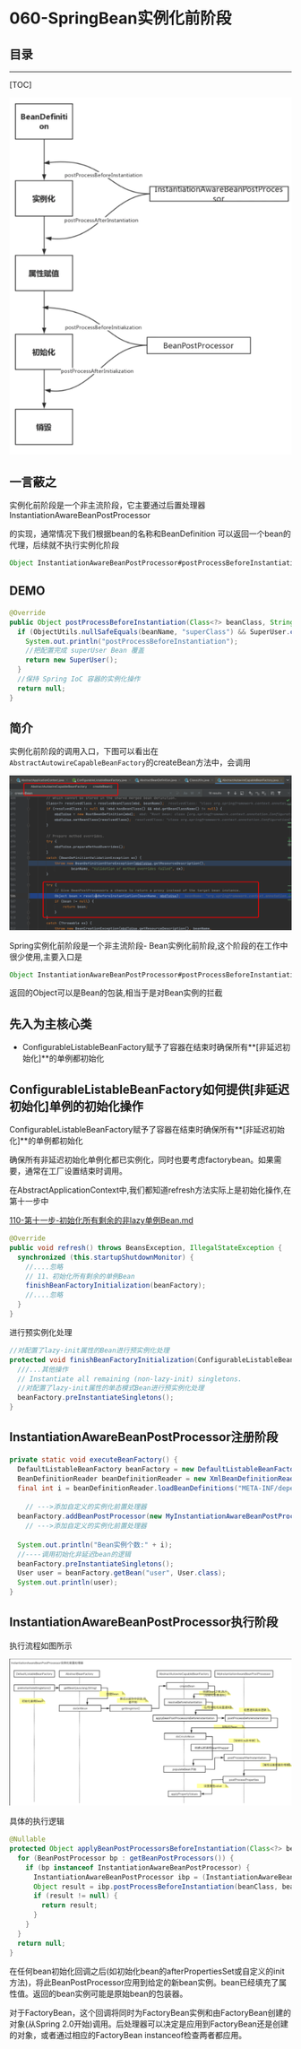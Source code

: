 # 060-SpringBean实例化前阶段

## 目录

---

[TOC]

<img src="../../assets/image-20200922174843774.png" alt="image-20200922174843774"  />

## 一言蔽之

实例化前阶段是一个非主流阶段，它主要通过后置处理器InstantiationAwareBeanPostProcessor

的实现，通常情况下我们根据bean的名称和BeanDefinition 可以返回一个bean的代理，后续就不执行实例化阶段

```java
Object InstantiationAwareBeanPostProcessor#postProcessBeforeInstantiation
```

## DEMO

```java
@Override
public Object postProcessBeforeInstantiation(Class<?> beanClass, String beanName) throws BeansException {
  if (ObjectUtils.nullSafeEquals(beanName, "superClass") && SuperUser.class.equals(beanClass)) {
    System.out.println("postProcessBeforeInstantiation");
    //把配置完成 superUser Bean 覆盖
    return new SuperUser();
  }
  //保持 Spring IoC 容器的实例化操作
  return null;
}
```

## 简介

实例化前阶段的调用入口，下图可以看出在`AbstractAutowireCapableBeanFactory`的createBean方法中，会调用

![image-20201124195218996](../../assets/image-20201124195218996.png)

Spring实例化前阶段是一个非主流阶段- Bean实例化前阶段,这个阶段的在工作中很少使用,主要入口是

```java
Object InstantiationAwareBeanPostProcessor#postProcessBeforeInstantiation
```

返回的Object可以是Bean的包装,相当于是对Bean实例的拦截

## 先入为主核心类

- ConfigurableListableBeanFactory赋予了容器在结束时确保所有**[非延迟初始化]**的单例都初始化

## ConfigurableListableBeanFactory如何提供[非延迟初始化]单例的初始化操作

ConfigurableListableBeanFactory赋予了容器在结束时确保所有**[非延迟初始化]**的单例都初始化

确保所有非延迟初始化单例化都已实例化，同时也要考虑factorybean。如果需要，通常在工厂设置结束时调用。

在AbstractApplicationContext中,我们都知道refresh方法实际上是初始化操作,在第十一步中

[110-第十一步-初始化所有剩余的非lazy单例Bean.md](../080-Spring拓展点/110-第十一步-初始化所有剩余的非lazy单例Bean.md) 

```java
@Override
public void refresh() throws BeansException, IllegalStateException {
  synchronized (this.startupShutdownMonitor) {
    //....忽略 
    // 11、初始化所有剩余的单例Bean
    finishBeanFactoryInitialization(beanFactory);
    //....忽略
  }
}
```

进行预实例化处理

```java
//对配置了lazy-init属性的Bean进行预实例化处理
protected void finishBeanFactoryInitialization(ConfigurableListableBeanFactory beanFactory) {
  ///...其他操作
  // Instantiate all remaining (non-lazy-init) singletons.
  //对配置了lazy-init属性的单态模式Bean进行预实例化处理
  beanFactory.preInstantiateSingletons();
}
```

## InstantiationAwareBeanPostProcessor注册阶段

```java
private static void executeBeanFactory() {
  DefaultListableBeanFactory beanFactory = new DefaultListableBeanFactory();
  BeanDefinitionReader beanDefinitionReader = new XmlBeanDefinitionReader(beanFactory);
  final int i = beanDefinitionReader.loadBeanDefinitions("META-INF/dependency-lookup-context.xml");
  
	// --->添加自定义的实例化前置处理器
  beanFactory.addBeanPostProcessor(new MyInstantiationAwareBeanPostProcessor());
  	// --->添加自定义的实例化前置处理器
  
  System.out.println("Bean实例个数:" + i);
  //----调用初始化非延迟bean的逻辑
  beanFactory.preInstantiateSingletons();
  User user = beanFactory.getBean("user", User.class);
  System.out.println(user);
}
```

## InstantiationAwareBeanPostProcessor执行阶段

执行流程如图所示

![image-20201125221451477](../../assets/image-20201125221451477.png)

具体的执行逻辑

```java
@Nullable
protected Object applyBeanPostProcessorsBeforeInstantiation(Class<?> beanClass, String beanName) {
  for (BeanPostProcessor bp : getBeanPostProcessors()) {
    if (bp instanceof InstantiationAwareBeanPostProcessor) {
      InstantiationAwareBeanPostProcessor ibp = (InstantiationAwareBeanPostProcessor) bp;
      Object result = ibp.postProcessBeforeInstantiation(beanClass, beanName);
      if (result != null) {
        return result;
      }
    }
  }
  return null;
}
```

在任何bean初始化回调之后(如初始化bean的afterPropertiesSet或自定义的init方法)，将此BeanPostProcessor应用到给定的新bean实例。bean已经填充了属性值。返回的bean实例可能是原始bean的包装器。

对于FactoryBean，这个回调将同时为FactoryBean实例和由FactoryBean创建的对象(从Spring 2.0开始)调用。后处理器可以决定是应用到FactoryBean还是创建的对象，或者通过相应的FactoryBean instanceof检查两者都应用。

